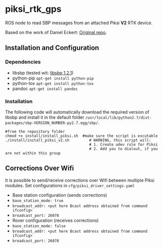 piksi_rtk_gps
======
ROS node to read SBP messages from an attached Piksi **V2** RTK device.

Based on the work of Daniel Eckert: [Original repo](https://bitbucket.org/Daniel-Eckert/mav_localization).
  
## Installation and Configuration

### Dependencies
  * libsbp (tested wit: [libsbp 1.2.1](https://github.com/swift-nav/libsbp/tree/v1.2.1))
  * python-pip `apt-get install python-pip`
  * python-tox `apt-get install python-tox`
  * pandoc     `apt-get install pandoc`
  
### Installation
The following code will automatically download the required version of libsbp and install it in the default folder `/usr/local/lib/python2.7/dist-packages/sbp-VERSION_NUMBER-py2.7.egg/sbp/`.

```
#from the repository folder
chmod +x install/install_piksi.sh  #make sure the script is excutable
./install/install_piksi_v2.sh         # WARNING, this script will:
                                      # 1. Create udev rule for Piksi
                                      # 2. Add you to dialout, if you are not within this group
```
## Corrections Over Wifi
It is possible to send/receive corrections over Wifi between multiple Piksi modules.
Set configurations in `cfg/piksi_driver_settings.yaml`
- Base station configuration (sends corrections)
 - `base_station_mode: true`
 - `broadcast_addr: <put here Bcast address obtained from command ifconfig>`
 - `broadcast_port: 26078`
- Rover configuration (receives corrections)
 - `base_station_mode: false`
 - `broadcast_addr: <put here Bcast address obtained from command ifconfig>`
 - `broadcast_port: 26078`
